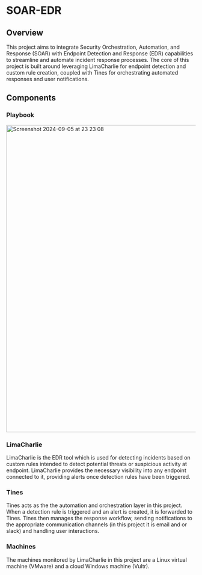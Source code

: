 # SOAR-EDR

## Overview
This project aims to integrate Security Orchestration, Automation, and Response (SOAR) with Endpoint Detection and Response (EDR) capabilities to streamline and automate incident response processes. The core of this project is built around leveraging LimaCharlie for endpoint detection and custom rule creation, coupled with Tines for orchestrating automated responses and user notifications.

## Components

### Playbook

<img width="817" alt="Screenshot 2024-09-05 at 23 23 08" src="https://github.com/user-attachments/assets/7d486743-6087-4023-8ecd-c398c8d7601b">

### LimaCharlie
LimaCharlie is the EDR tool which is used for detecting incidents based on custom rules intended to detect potential threats or suspicious activity at endpoint. LimaCharlie provides the necessary visibility into any endpoint connected to it, providing alerts once detection rules have been triggered. 

### Tines
Tines acts as the the automation and orchestration layer in this project. When a detection rule is triggered and an alert is created, it is forwarded to Tines. Tines then manages the response workflow, sending notifications to the appropriate communication channels (in this project it is email and or slack) and handling user interactions. 

### Machines
The machines monitored by LimaCharlie in this project are a Linux virtual machine (VMware) and a cloud Windows machine (Vultr). 
